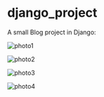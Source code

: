 # django_project

A small Blog project in Django:

![photo1](https://user-images.githubusercontent.com/46406507/96448639-fb9d4a00-1213-11eb-9915-a043d4a56607.png)


![photo2](https://user-images.githubusercontent.com/46406507/96448643-fc35e080-1213-11eb-8ec5-083efbeae481.png)


![photo3](https://user-images.githubusercontent.com/46406507/96448646-fd670d80-1213-11eb-9194-49787d621be6.png)


![photo4](https://user-images.githubusercontent.com/46406507/96448648-fdffa400-1213-11eb-8c3d-b68fcce21733.png)
